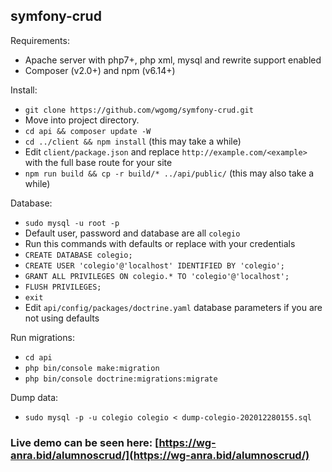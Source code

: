 ## symfony-crud

Requirements:
- Apache server with php7+, php xml, mysql and rewrite support enabled
- Composer (v2.0+) and npm (v6.14+)

Install:
- `git clone https://github.com/wgomg/symfony-crud.git`
- Move into project directory.
- `cd api && composer update -W`
- `cd ../client && npm install` (this may take a while)
- Edit `client/package.json` and replace `http://example.com/<example>` with the full base route for your site
- `npm run build && cp -r build/* ../api/public/` (this may also take a while)

Database:
- `sudo mysql -u root -p`
- Default user, password and database are all `colegio`
- Run this commands with defaults or replace with your credentials
- `CREATE DATABASE colegio;`
- `CREATE USER 'colegio'@'localhost' IDENTIFIED BY 'colegio';`
- `GRANT ALL PRIVILEGES ON colegio.* TO 'colegio'@'localhost';`
- `FLUSH PRIVILEGES;`
- `exit`
- Edit `api/config/packages/doctrine.yaml` database parameters if you are not using defaults

Run migrations:
- `cd api`
- `php bin/console make:migration`
- `php bin/console doctrine:migrations:migrate`

Dump data:
- `sudo mysql -p -u colegio colegio < dump-colegio-202012280155.sql`


### Live demo can be seen here: [https://wg-anra.bid/alumnoscrud/](https://wg-anra.bid/alumnoscrud/)

